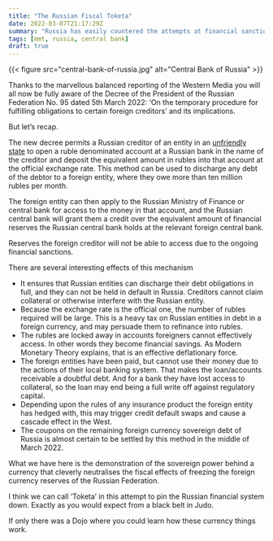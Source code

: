 ```yaml
---
title: "The Russian Fiscal Toketa"
date: 2022-03-07T21:17:29Z
summary: "Russia has easily countered the attempts at financial sanctions, resulting in some interesting outcomes that further confirm the view taken by Modern Monetary Theory"
tags: [mmt, russia, central bank]
draft: true
---
```


{{< figure src="central-bank-of-russia.jpg" alt="Central Bank of Russia" >}}

Thanks to the marvellous balanced reporting of the Western Media you will all now be fully aware of the Decree of the President of the Russian Federation No. 95 dated 5th March 2022: ‘On the temporary procedure for fulfilling obligations to certain foreign creditors’ and its implications.

But let’s recap.

The new decree permits a Russian creditor of an entity in an [unfriendly state](https://tass.com/politics/1418197) to open a ruble denominated account at a Russian bank in the name of the creditor and deposit the equivalent amount in rubles into that account at the official exchange rate. This method can be used to discharge any debt of the debtor to a foreign entity, where they owe more than ten million rubles per month.

The foreign entity can then apply to the Russian Ministry of Finance or central bank for access to the money in that account, and the Russian central bank will grant them a credit over the equivalent amount of financial reserves the Russian central bank holds at the relevant foreign central bank.

Reserves the foreign creditor will not be able to access due to the ongoing financial sanctions.

There are several interesting effects of this mechanism

- It ensures that Russian entities can discharge their debt obligations in full, and they can not be held in default in Russia. Creditors cannot claim collateral or otherwise interfere with the Russian entity.
- Because the exchange rate is the official one, the number of rubles required will be large. This is a heavy tax on Russian entities in debt in a foreign currency, and may persuade them to refinance into rubles.
- The rubles are locked away in accounts foreigners cannot effectively access. In other words they become financial savings. As Modern Monetary Theory explains, that is an effective deflationary force.
- The foreign entities have been paid, but cannot use their money due to the actions of their local banking system. That makes the loan/accounts receivable a doubtful debt. And for a bank they have lost access to collateral, so the loan may end being a full write off against regulatory capital.
- Depending upon the rules of any insurance product the foreign entity has hedged with, this may trigger credit default swaps and cause a cascade effect in the West.
- The coupons on the remaining foreign currency sovereign debt of Russia is almost certain to be settled by this method in the middle of March 2022.

What we have here is the demonstration of the sovereign power behind a currency that cleverly neutralises the fiscal effects of freezing the foreign currency reserves of the Russian Federation.

I think we can call ‘Toketa’ in this attempt to pin the Russian financial system down. Exactly as you would expect from a black belt in Judo.

If only there was a Dojo where you could learn how these currency things work.
